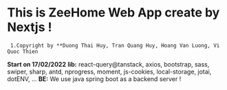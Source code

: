 # This is ZeeHome Web App create by Nextjs !
     1.Copyright by **Duong Thai Huy, Tran Quang Huy, Hoang Van Luong, Vi Quoc Thien
**Start on 17/02/2022**
**lib:** react-query@tanstack, axios, bootstrap, sass, swiper, sharp, antd, nprogress, moment, js-cookies, local-storage, jotai, dotENV, ...
**BE:** We use java spring boot as a backend server !